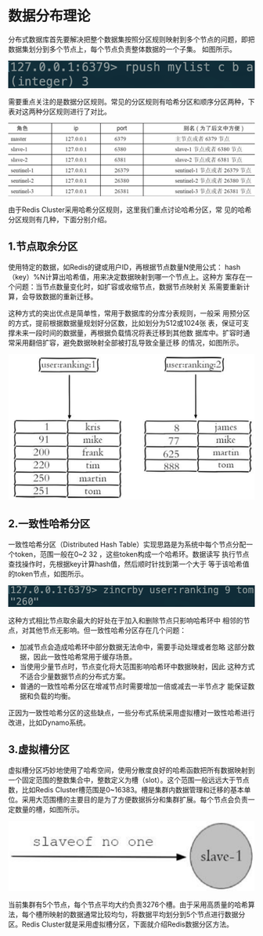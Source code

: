 # 数据分布理论

分布式数据库首先要解决把整个数据集按照分区规则映射到多个节点的问题，即把数据集划分到多个节点上，每个节点负责整体数据的一个子集。 如图所示。

![](../../.gitbook/assets/image%20%2865%29.png)

需要重点关注的是数据分区规则。常见的分区规则有哈希分区和顺序分区两种，下表对这两种分区规则进行了对比。

![](../../.gitbook/assets/image%20%28101%29.png)

由于Redis Cluster采用哈希分区规则，这里我们重点讨论哈希分区，常 见的哈希分区规则有几种，下面分别介绍。

## 1.节点取余分区

使用特定的数据，如Redis的键或用户ID，再根据节点数量N使用公式： hash（key）%N计算出哈希值，用来决定数据映射到哪一个节点上。这种方 案存在一个问题：当节点数量变化时，如扩容或收缩节点，数据节点映射关 系需要重新计算，会导致数据的重新迁移。

这种方式的突出优点是简单性，常用于数据库的分库分表规则，一般采 用预分区的方式，提前根据数据量规划好分区数，比如划分为512或1024张 表，保证可支撑未来一段时间的数据量，再根据负载情况将表迁移到其他数 据库中。扩容时通常采用翻倍扩容，避免数据映射全部被打乱导致全量迁移 的情况，如图所示。

![](../../.gitbook/assets/image%20%28124%29.png)

## 2.一致性哈希分区

一致性哈希分区（Distributed Hash Table）实现思路是为系统中每个节点分配一个token，范围一般在0~2 32 ，这些token构成一个哈希环。数据读写 执行节点查找操作时，先根据key计算hash值，然后顺时针找到第一个大于 等于该哈希值的token节点，如图所示。

![](../../.gitbook/assets/image%20%2829%29.png)

这种方式相比节点取余最大的好处在于加入和删除节点只影响哈希环中 相邻的节点，对其他节点无影响。但一致性哈希分区存在几个问题：

* 加减节点会造成哈希环中部分数据无法命中，需要手动处理或者忽略 这部分数据，因此一致性哈希常用于缓存场景。
* 当使用少量节点时，节点变化将大范围影响哈希环中数据映射，因此 这种方式不适合少量数据节点的分布式方案。
* 普通的一致性哈希分区在增减节点时需要增加一倍或减去一半节点才 能保证数据和负载的均衡。

正因为一致性哈希分区的这些缺点，一些分布式系统采用虚拟槽对一致性哈希进行改进，比如Dynamo系统。

## 3.虚拟槽分区

虚拟槽分区巧妙地使用了哈希空间，使用分散度良好的哈希函数把所有数据映射到一个固定范围的整数集合中，整数定义为槽（slot）。这个范围一般远远大于节点数，比如Redis Cluster槽范围是0~16383。槽是集群内数据管理和迁移的基本单位。采用大范围槽的主要目的是为了方便数据拆分和集群扩展。每个节点会负责一定数量的槽，如图所示。

![](../../.gitbook/assets/image%20%28167%29.png)

当前集群有5个节点，每个节点平均大约负责3276个槽。由于采用高质量的哈希算法，每个槽所映射的数据通常比较均匀，将数据平均划分到5个节点进行数据分区。Redis Cluster就是采用虚拟槽分区，下面就介绍Redis数据分区方法。

